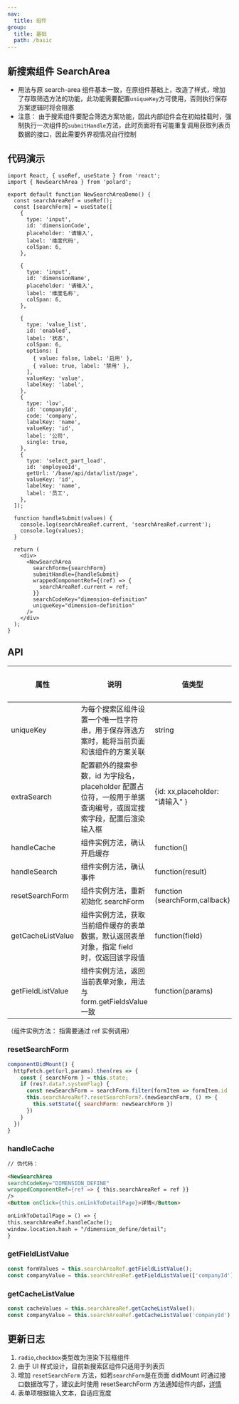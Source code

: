 ```yaml
---
nav:
  title: 组件
group:
  title: 基础
  path: /basic
---
```


## 新搜索组件 SearchArea

- 用法与原 search-area 组件基本一致，在原组件基础上，改造了样式，增加了存取筛选方法的功能，此功能需要配置`uniqueKey`方可使用，否则执行保存方案逻辑时将会阻塞
- 注意： 由于搜索组件要配合筛选方案功能，因此内部组件会在初始挂载时，强制执行一次组件的`submitHandle`方法，此时页面将有可能重复调用获取列表页数据的接口，因此需要外界视情况自行控制

## 代码演示

```tsx
import React, { useRef, useState } from 'react';
import { NewSearchArea } from 'polard';

export default function NewSearchAreaDemo() {
  const searchAreaRef = useRef();
  const [searchForm] = useState([
    {
      type: 'input',
      id: 'dimensionCode',
      placeholder: '请输入',
      label: '维度代码',
      colSpan: 6,
    },

    {
      type: 'input',
      id: 'dimensionName',
      placeholder: '请输入',
      label: '维度名称',
      colSpan: 6,
    },

    {
      type: 'value_list',
      id: 'enabled',
      label: '状态',
      colSpan: 6,
      options: [
        { value: false, label: '启用' },
        { value: true, label: '禁用' },
      ],
      valueKey: 'value',
      labelKey: 'label',
    },
    {
      type: 'lov',
      id: 'companyId',
      code: 'company',
      labelKey: 'name',
      valueKey: 'id',
      label: '公司',
      single: true,
    },
    {
      type: 'select_part_load',
      id: 'employeeId',
      getUrl: '/base/api/data/list/page',
      valueKey: 'id',
      labelKey: 'name',
      label: '员工',
    },
  ]);

  function handleSubmit(values) {
    console.log(searchAreaRef.current, 'searchAreaRef.current');
    console.log(values);
  }

  return (
    <div>
      <NewSearchArea
        searchForm={searchForm}
        submitHandle={handleSubmit}
        wrappedComponentRef={(ref) => {
          searchAreaRef.current = ref;
        }}
        searchCodeKey="dimension-definition"
        uniqueKey="dimension-definition"
      />
    </div>
  );
}
```

## API

| 属性              | 说明                                                                                                            | 值类型                          | 默认值 |
| ----------------- | --------------------------------------------------------------------------------------------------------------- | ------------------------------- | ------ |
| uniqueKey         | 为每个搜索区组件设置一个唯一性字符串，用于保存筛选方案时，能将当前页面和该组件的方案关联                        | string                          | -      |
| extraSearch       | 配置额外的搜索参数，id 为字段名，placeholder 配置占位符，一般用于单据查询编号，或固定搜索字段，配置后渲染输入框 | {id: xx,placeholder: "请输入" } | -      |
| handleCache       | 组件实例方法，确认开启缓存                                                                                      | function()                      | -      |
| handleSearch      | 组件实例方法，确认事件                                                                                          | function(result)                | -      |
| resetSearchForm   | 组件实例方法，重新初始化 searchForm                                                                             | function (searchForm,callback)  | -      |
| getCacheListValue | 组件实例方法，获取当前组件缓存的表单数据，默认返回表单对象，指定 field 时，仅返回该字段值                       | function(field)                 | -      |
| getFieldListValue | 组件实例方法，返回当前表单对象，用法与 form.getFieldsValue 一致                                                 | function(params)                | -      |

（组件实例方法： 指需要通过 ref 实例调用）

### <a id="reset-search-form">resetSearchForm</a>

```js
componentDidMount() {
  httpFetch.get(url,params).then(res => {
    const { searchForm } = this.state;
    if (res?.data?.systemFlag) {
      const newSearchForm = searchForm.filter(formItem => formItem.id !== 'companyId');
      this.searchAreaRef?.resetSearchForm?.(newSearchForm, () => {
        this.setState({ searchForm: newSearchForm })
      })
    }
  })
}
```

### handleCache

```markdown
// 伪代码：

<NewSearchArea
searchCodeKey="DIMENSION_DEFINE"
wrappedComponentRef={ref => { this.searchAreaRef = ref }}
/>
<Button onClick={this.onLinkToDetailPage}>详情</Button>

onLinkToDetailPage = () => {
this.searchAreaRef.handleCache();
window.location.hash = "/dimension_define/detail";
}
```

### getFieldListValue

```js
const formValues = this.searchAreaRef.getFieldListValue();
const companyValue = this.searchAreaRef.getFieldListValue(['companyId']);
```

### getCacheListValue

```js
const cacheValues = this.searchAreaRef.getCacheListValue();
const companyValue = this.searchAreaRef.getCacheListValue('companyId');
```

## 更新日志

1. `radio`,`checkbox`类型改为渲染下拉框组件
2. 由于 UI 样式设计，目前新搜索区组件只适用于列表页
3. 增加 `resetSearchForm` 方法，如若`searchForm`是在页面 didMount 时通过接口数据改写了，建议此时使用 resetSearchForm 方法通知组件内部，[详情](#reset-search-form)
4. 表单项根据输入文本，自适应宽度
